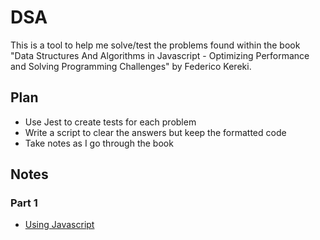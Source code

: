 # DSA

This is a tool to help me solve/test the problems found within the book "Data
Structures And Algorithms in Javascript - Optimizing Performance and Solving
Programming Challenges" by Federico Kereki.

## Plan

- Use Jest to create tests for each problem
- Write a script to clear the answers but keep the formatted code
- Take notes as I go through the book

## Notes

### Part 1

- [Using Javascript](./notes/part1/using_javascript.md)
